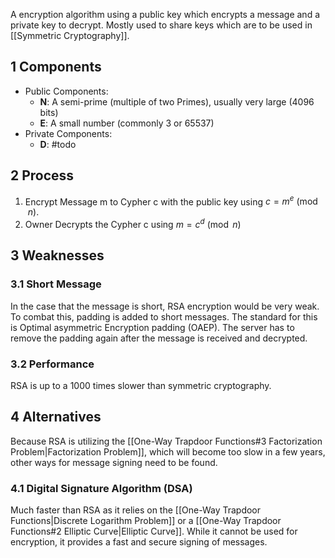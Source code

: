 A encryption algorithm using a public key which encrypts a message and a private key to decrypt. Mostly used to share keys which are to be used in [[Symmetric Cryptography]].

## 1 Components
- Public Components:
	- **N**: A semi-prime (multiple of two Primes), usually very large (4096 bits)
	- **E**: A small number (commonly 3 or 65537)
- Private Components:
	- **D**: #todo

## 2 Process
1. Encrypt Message m to Cypher c with the public key using $c=m^{e}\pmod{n}$.
2. Owner Decrypts the Cypher c using $m=c^{d}\pmod{n}$

## 3 Weaknesses
### 3.1 Short Message
In the case that the message is short, RSA encryption would be very weak. To combat this, padding is added to short messages. The standard for this is Optimal asymmetric Encryption padding (OAEP). The server has to remove the padding again after the message is received and decrypted.

### 3.2 Performance
RSA is up to a 1000 times slower than symmetric cryptography.

## 4 Alternatives
Because RSA is utilizing the [[One-Way Trapdoor Functions#3 Factorization Problem|Factorization Problem]], which will become too slow in a few years, other ways for message signing need to be found.

### 4.1 Digital Signature Algorithm (DSA)
Much faster than RSA as it relies on the [[One-Way Trapdoor Functions|Discrete Logarithm Problem]] or a [[One-Way Trapdoor Functions#2 Elliptic Curve|Elliptic Curve]]. While it cannot be used for encryption, it provides a fast and secure signing of messages.
